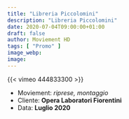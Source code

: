 ```yaml
---
title: "Libreria Piccolomini"
description: "Libreria Piccolomini"
date: 2020-07-04T09:00:00+01:00
draft: false
author: Moviement HD
tags: [ "Promo" ]
image_webp:
image:
---
```


{{< vimeo 444833300 >}}
<br>

- Moviement: *riprese, montaggio*
- Cliente: **Opera Laboratori Fiorentini**
- Data: **Luglio 2020**
